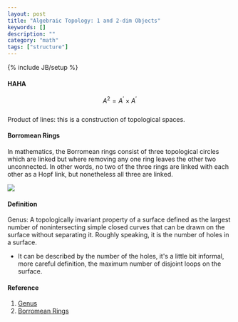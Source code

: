 ```yaml
---
layout: post
title: "Algebraic Topology: 1 and 2-dim Objects"
keywords: []
description: ""
category: "math"
tags: ["structure"]
---
```

{% include JB/setup %}


#### HAHA
$$A^{2}=A^{\prime} \times A^{\prime}$$ <br />
Product of lines: this is a construction of topological spaces.



#### Borromean Rings 
In mathematics, the Borromean rings consist of three topological circles which
are linked but where removing any one ring leaves the other two unconnected. In
other words, no two of the three rings are linked with each other as a Hopf
link, but nonetheless all three are linked.

<img
src="{{IMAGE_PATH}}/math-structure-algebraic-topology-1-2-dimensional-objects-borromean-ring.png">


#### Definition
Genus: A topologically invariant property of a surface defined as the largest
number of nonintersecting simple closed curves that can be drawn on the surface
without separating it. Roughly speaking, it is the number of holes in a surface.
-  It can be described by the number of the holes, it's a little bit
informal, more careful definition, the maximum number of disjoint loops on the
surface. <br />



#### Reference
1. [Genus](http://mathworld.wolfram.com/Genus.html)
2. [Borromean Rings](https://en.wikipedia.org/wiki/Borromean_rings)

